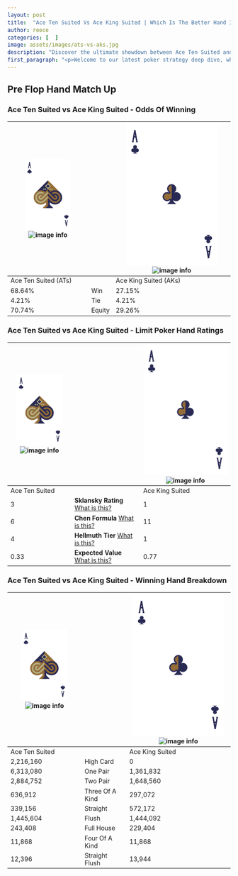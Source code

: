 ```yaml
---
layout: post
title:  "Ace Ten Suited Vs Ace King Suited | Which Is The Better Hand In Poker? A Complete Guide"
author: reece
categories: [  ]
image: assets/images/ats-vs-aks.jpg
description: "Discover the ultimate showdown between Ace Ten Suited and Ace King Suited in poker! Uncover the odds, strategies, and scenarios where one hand triumphs over the other. Get ready to up your poker game with this thrilling analysis."
first_paragraph: "<p>Welcome to our latest poker strategy deep dive, where we're pitting two distinct hands against each other in a high-stakes showdown: Ace Ten Suited vs Ace King Suited.</p><p>In the dynamic world of poker, every decision counts, and knowing which hand holds the upper hand is key to your success at the table.</p><p>In this article, we'll dissect these two hands, explore the scenarios where one dominates the other, and equip you with the knowledge to make strategic choices that can tip the odds in your favor.</p><p>Get ready to unravel the intriguing dynamics of these poker hands and elevate your game to new heights.</p>"
---
```




[comment]: # (sp0)

## Pre Flop Hand Match Up

<div class="table hand-ratings" markdown="1"> 



### Ace Ten Suited vs Ace King Suited - Odds Of Winning


    
| ![image info](assets/images/hand1/A.png) ![image info](assets/images/hand1/Ts.png) |  | ![image info](assets/images/hand2/A.png) ![image info](assets/images/hand2/Ks.png) |
| -------- | -------- | -------- |
| Ace Ten Suited (ATs) |  | Ace King Suited (AKs) |
| 68.64% | Win | 27.15% |
| 4.21% | Tie | 4.21% |
| 70.74% | Equity | 29.26% |




[comment]: # (sp1)



### Ace Ten Suited vs Ace King Suited - Limit Poker Hand Ratings


    
| ![image info](assets/images/hand1/A.png) ![image info](assets/images/hand1/Ts.png) |  | ![image info](assets/images/hand2/A.png) ![image info](assets/images/hand2/Ks.png) |
| -------- | -------- | -------- |
| Ace Ten Suited |  | Ace King Suited |
| 3 | **Sklansky Rating** [What is this?](/sklansky-rating-explained) | 1 |
| 6 | **Chen Formula** [What is this?](/chen-formula-explained) | 11 |
| 4 | **Hellmuth Tier** [What is this?](/Hellmuth-tier-explained) | 1 |
| 0.33 | **Expected Value** [What is this?](/expected-value-explained) | 0.77 |




[comment]: # (sp2)



### Ace Ten Suited vs Ace King Suited - Winning Hand Breakdown


    
| ![image info](assets/images/hand1/A.png) ![image info](assets/images/hand1/Ts.png) |  | ![image info](assets/images/hand2/A.png) ![image info](assets/images/hand2/Ks.png) |
| -------- | -------- | -------- |
| Ace Ten Suited |  | Ace King Suited |
| 2,216,160 | High Card | 0 |
| 6,313,080 | One Pair | 1,361,832 |
| 2,884,752 | Two Pair | 1,648,560 |
| 636,912 | Three Of A Kind | 297,072 |
| 339,156 | Straight | 572,172 |
| 1,445,604 | Flush | 1,444,092 |
| 243,408 | Full House | 229,404 |
| 11,868 | Four Of A Kind | 11,868 |
| 12,396 | Straight Flush | 13,944 |




[comment]: # (sp3)



</div>

[comment]: # (sp4)



[comment]: # (sp5)

